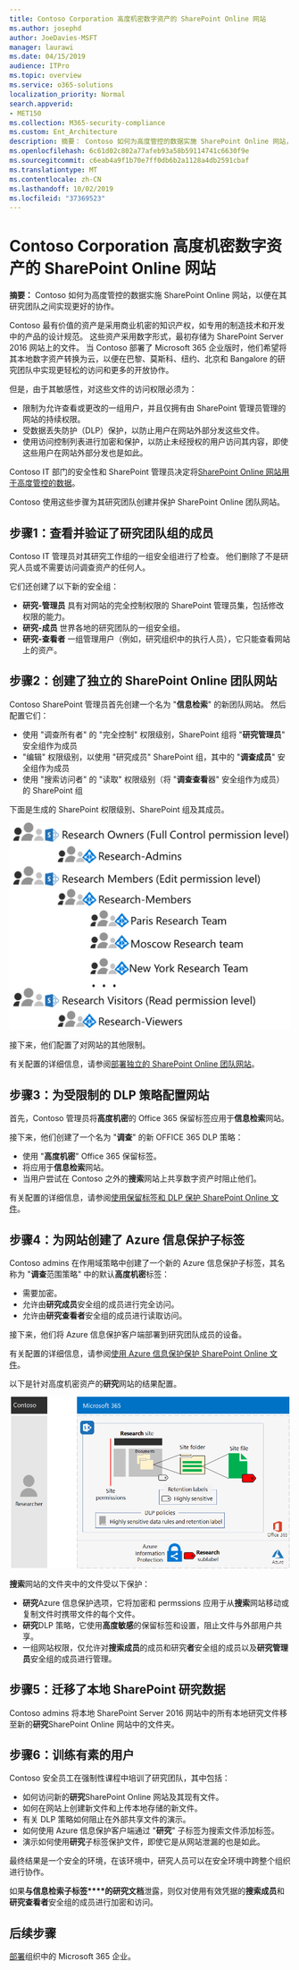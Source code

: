 ```yaml
---
title: Contoso Corporation 高度机密数字资产的 SharePoint Online 网站
ms.author: josephd
author: JoeDavies-MSFT
manager: laurawi
ms.date: 04/15/2019
audience: ITPro
ms.topic: overview
ms.service: o365-solutions
localization_priority: Normal
search.appverid:
- MET150
ms.collection: M365-security-compliance
ms.custom: Ent_Architecture
description: 摘要： Contoso 如何为高度管控的数据实施 SharePoint Online 网站，以便在研究团队之间更轻松地进行协作。
ms.openlocfilehash: 6c61d02c802a77afeb93a58b59114741c6630f9e
ms.sourcegitcommit: c6eab4a9f1b70e7ff0db6b2a1128a4db2591cbaf
ms.translationtype: MT
ms.contentlocale: zh-CN
ms.lasthandoff: 10/02/2019
ms.locfileid: "37369523"
---
```

# <a name="sharepoint-online-site-for-highly-confidential-digital-assets-of-the-contoso-corporation"></a>Contoso Corporation 高度机密数字资产的 SharePoint Online 网站

 **摘要：** Contoso 如何为高度管控的数据实施 SharePoint Online 网站，以便在其研究团队之间实现更好的协作。
  
Contoso 最有价值的资产是采用商业机密的知识产权，如专用的制造技术和开发中的产品的设计规范。 这些资产采用数字形式，最初存储为 SharePoint Server 2016 网站上的文件。 当 Contoso 部署了 Microsoft 365 企业版时，他们希望将其本地数字资产转换为云，以便在巴黎、莫斯科、纽约、北京和 Bangalore 的研究团队中实现更轻松的访问和更多的开放协作。 
  
但是，由于其敏感性，对这些文件的访问权限必须为：

- 限制为允许查看或更改的一组用户，并且仅拥有由 SharePoint 管理员管理的网站的持续权限。 
- 受数据丢失防护（DLP）保护，以防止用户在网站外部分发这些文件。
- 使用访问控制列表进行加密和保护，以防止未经授权的用户访问其内容，即使这些用户在网站外部分发也是如此。

Contoso IT 部门的安全性和 SharePoint 管理员决定将[SharePoint Online 网站用于高度管控的数据](teams-sharepoint-online-sites-highly-regulated-data.md)。
  
Contoso 使用这些步骤为其研究团队创建并保护 SharePoint Online 团队网站。

## <a name="step-1-reviewed-and-verified-the-members-of-research-team-groups"></a>步骤1：查看并验证了研究团队组的成员

Contoso IT 管理员对其研究工作组的一组安全组进行了检查。 他们删除了不是研究人员或不需要访问调查资产的任何人。 

它们还创建了以下新的安全组：

- **研究-管理员** 具有对网站的完全控制权限的 SharePoint 管理员集，包括修改权限的能力。
- **研究-成员** 世界各地的研究团队的一组安全组。
- **研究-查看者** 一组管理用户（例如，研究组织中的执行人员），它只能查看网站上的资产。

## <a name="step-2-created-an-isolated-sharepoint-online-team-site"></a>步骤2：创建了独立的 SharePoint Online 团队网站 

Contoso SharePoint 管理员首先创建一个名为 "**信息检索**" 的新团队网站。 然后配置它们：

- 使用 "调查所有者" 的 "完全控制" 权限级别，SharePoint 组将 "**研究管理员**" 安全组作为成员
- "编辑" 权限级别，以使用 "研究成员" SharePoint 组，其中的 "**调查成员**" 安全组作为成员
- 使用 "搜索访问者" 的 "读取" 权限级别（将 "**调查查看**器" 安全组作为成员）的 SharePoint 组

下面是生成的 SharePoint 权限级别、SharePoint 组及其成员。

![SharePoint 权限级别、SharePoint 组及其成员](./media/contoso-sharepoint-online-site-for-highly-confidential-assets/spo-permissions.png)

接下来，他们配置了对网站的其他限制。

有关配置的详细信息，请参阅[部署独立的 SharePoint Online 团队网站](https://docs.microsoft.com/office365/enterprise/deploy-an-isolated-sharepoint-online-team-site)。

## <a name="step-3-configured-the-site-for-a-restrictive-dlp-policy"></a>步骤3：为受限制的 DLP 策略配置网站

首先，Contoso 管理员将**高度机密**的 Office 365 保留标签应用于**信息检索**网站。

接下来，他们创建了一个名为 "**调查**" 的新 OFFICE 365 DLP 策略：

- 使用 "**高度机密**" Office 365 保留标签。 
- 将应用于**信息检索**网站。
- 当用户尝试在 Contoso 之外的**搜索**网站上共享数字资产时阻止他们。

有关配置的详细信息，请参阅[使用保留标签和 DLP 保护 SharePoint Online 文件](https://docs.microsoft.com/office365/enterprise/protect-sharepoint-online-files-with-office-365-labels-and-dlp)。

## <a name="step-4-created-an-azure-information-protection-sub-label-for-the-site"></a>步骤4：为网站创建了 Azure 信息保护子标签

Contoso admins 在作用域策略中创建了一个新的 Azure 信息保护子标签，其名称为 "**调查**范围策略" 中的默认**高度机密**标签：

- 需要加密。
- 允许由**研究成员**安全组的成员进行完全访问。
- 允许由**研究查看者**安全组的成员进行读取访问。

接下来，他们将 Azure 信息保护客户端部署到研究团队成员的设备。

有关配置的详细信息，请参阅[使用 Azure 信息保护保护 SharePoint Online 文件](https://docs.microsoft.com/office365/enterprise/protect-sharepoint-online-files-with-azure-information-protection)。 

以下是针对高度机密资产的**研究**网站的结果配置。

![对高度机密资产的 * * 研究 * * 网站的结果配置](./media/contoso-sharepoint-online-site-for-highly-confidential-assets/final-config.png)

**搜索**网站的文件夹中的文件受以下保护：

- **研究**Azure 信息保护选项，它将加密和 permssions 应用于从**搜索**网站移动或复制文件时携带文件的每个文件。
- **研究**DLP 策略，它使用**高度敏感**的保留标签和设置，阻止文件与外部用户共享。
- 一组网站权限，仅允许对**搜索成员**的成员和研究**者**安全组的成员以及**研究管理员**安全组的成员进行管理。

## <a name="step-5-migrated-the-on-premises-sharepoint-research-data"></a>步骤5：迁移了本地 SharePoint 研究数据

Contoso admins 将本地 SharePoint Server 2016 网站中的所有本地研究文件移至新的**研究**SharePoint Online 网站中的文件夹。

## <a name="step-6-trained-their-users"></a>步骤6：训练有素的用户 

Contoso 安全员工在强制性课程中培训了研究团队，其中包括：

- 如何访问新的**研究**SharePoint Online 网站及其现有文件。
- 如何在网站上创建新文件和上传本地存储的新文件。
- 有关 DLP 策略如何阻止在外部共享文件的演示。
- 如何使用 Azure 信息保护客户端通过 "**研究**" 子标签为搜索文件添加标签。
- 演示如何使用**研究**子标签保护文件，即使它是从网站泄漏的也是如此。

最终结果是一个安全的环境，在该环境中，研究人员可以在安全环境中跨整个组织进行协作。 

如果**与信息检索子标签****的研究文档**泄露，则仅对使用有效凭据的**搜索成员**和**研究查看者**安全组的成员进行加密和访问。

## <a name="next-step"></a>后续步骤

[部署](deploy-microsoft-365-enterprise.md)组织中的 Microsoft 365 企业。

